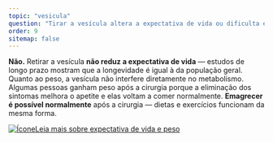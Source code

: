 ```yaml
---
topic: "vesicula"
question: "Tirar a vesícula altera a expectativa de vida ou dificulta emagrecer?"
order: 9
sitemap: false
---
```


**Não.** Retirar a vesícula **não reduz a expectativa de vida** — estudos de longo prazo mostram que a longevidade é igual à da população geral. Quanto ao peso, a vesícula não interfere diretamente no metabolismo. Algumas pessoas ganham peso após a cirurgia porque a eliminação dos sintomas melhora o apetite e elas voltam a comer normalmente. **Emagrecer é possível normalmente** após a cirurgia — dietas e exercícios funcionam da mesma forma.

<p><a href="{% link _posts/2025-10-15-vida-sem-vesicula-cuidados-qualidade-vida.md %}">
  <img src="/assets/images/icon-document.svg" class="icon" alt="Ícone" />Leia mais sobre expectativa de vida e peso</a></p>
